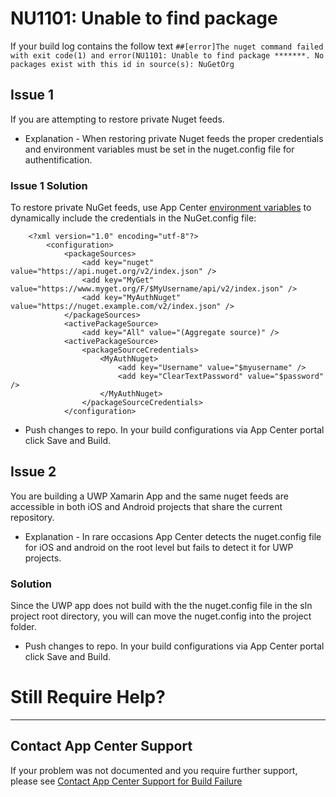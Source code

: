 # NU1101: Unable to find package

If your build log contains the follow text `##[error]The nuget command failed with exit code(1) and error(NU1101: Unable to find package *******. No packages exist with this id in source(s): NuGetOrg`

## Issue 1
If you are attempting to restore private Nuget feeds.
* Explanation - When restoring private Nuget feeds the proper credentials and environment variables must be set in the nuget.config file for authentification.

### Issue 1 Solution 
To restore private NuGet feeds, use App Center [environment variables](https://docs.microsoft.com/en-us/appcenter/build/custom/variables/#variables-declared-in-build-configuration) to dynamically include the credentials in the NuGet.config file:

        <?xml version="1.0" encoding="utf-8"?>
            <configuration>
                <packageSources>
                    <add key="nuget" value="https://api.nuget.org/v2/index.json" />
                    <add key="MyGet" value="https://www.myget.org/F/$MyUsername/api/v2/index.json" />
                    <add key="MyAuthNuget" value="https://nuget.example.com/v2/index.json" />
                </packageSources>
                <activePackageSource>
                    <add key="All" value="(Aggregate source)" />
                <activePackageSource>
                    <packageSourceCredentials>
                        <MyAuthNuget>
                            <add key="Username" value="$myusername" />
                            <add key="ClearTextPassword" value="$password" />
                        </MyAuthNuget>
                    </packageSourceCredentials>
                </configuration>

* Push changes to repo. In your build configurations via App Center portal click Save and Build. 

## Issue 2
You are building a UWP Xamarin App and the same nuget feeds are accessible in both iOS and Android projects that share the current repository.
* Explanation - In rare occasions App Center detects the nuget.config file for iOS and android on the root level but fails to detect it for UWP projects.     

### Solution
Since the UWP app does not build with the the nuget.config file in the sln project root directory, you will can move the nuget.config into the project folder. 
* Push changes to repo. In your build configurations via App Center portal click Save and Build.  


# Still Require Help?
---
## Contact App Center Support
If your problem was not documented and you require further support, please see [Contact App Center Support for Build Failure](/Build/Contact_App_Center_Suport_Build_Issue.md)